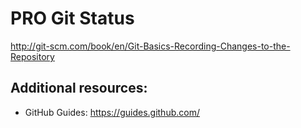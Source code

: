 PRO Git Status
===============
http://git-scm.com/book/en/Git-Basics-Recording-Changes-to-the-Repository

Additional resources:
---------------------
- GitHub Guides: https://guides.github.com/
